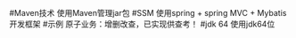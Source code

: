 #Maven技术
使用Maven管理jar包
#SSM
使用spring + spring MVC + Mybatis 开发框架
#示例
原子业务：增删改查，已实现供查考！
#jdk 64
使用jdk64位
